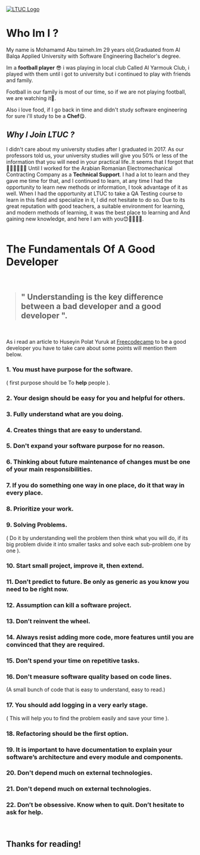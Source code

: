 [![LTUC Logo](https://mitaaa.alumgroup.mit.edu/s/1314/images/gid180/editor/zena/news/2021_news/ltuc_logo_en_colored.png)](https://www.ltuc.com/)

# **Who Im I ?**
My name is Mohamamd Abu taimeh.Im 29 years old,Graduated from Al Balqa Applied University with Software Engineering Bachelor's degree.
<br>

Im a **football player** 😎 i was playing in local club Called Al Yarmouk Club, i played with them until i got to university but i continued to play with friends and family.

Football in our family is most of our time, so if we are not playing football, we are watching it🤩.
 
Also i love food, if I go back in time and didn't study software engineering for sure i'll study to be a **Chef**😋.
## ***Why I Join LTUC ?***
I didn't care about my university studies after I graduated in 2017. As our professors told us, your university studies will give you 50% or less of the information that you will need in your practical life..It seems that I forgot that 🤦🏻‍♂️🤦🏻‍♂️ Until I worked for the Arabian Romanian Electromechanical Contracting Company as a **Technical Support**. I had a lot to learn and they gave me time for that, and I continued to learn, at any time I had the opportunity to learn new methods or information, I took advantage of it as well. When I had the opportunity at LTUC to take a QA Testing course to learn in this field and specialize in it, I did not hesitate to do so. Due to its great reputation with good teachers, a suitable environment for learning, and modern methods of learning, it was the best place to learning and And gaining new knowledge, and here I am with you😊💪🏻💪🏻.<br><br>
# **The Fundamentals Of A Good Developer**
<br>

>## " Understanding is the key difference between a bad developer and a good developer ".
<br>

As i read an article to Huseyin Polat Yuruk at [Freecodecamp](https://www.freecodecamp.org/news/learn-the-fundamentals-of-a-good-developer-mindset-in-15-minutes-81321ab8a682/)
to be a good developer you have to take care about some points will mention  them below.<br>

### 1. You must have purpose for the software.
( first purpose should be To **help** people ).<br>

### 2. Your design should be easy for you and helpful for others.<br>

### 3. Fully understand what are you doing.<br>

### 4.  Creates things that are easy to understand.<br>

### 5.  Don't expand your software purpose for no reason.<br>

### 6.  Thinking about future maintenance of changes must be one of your main responsibilities.<br>

### 7.  If you do something one way in one place, do it that way in every place.<br>

### 8.  Prioritize your work.<br>

### 9.  Solving Problems. 
( Do it by understanding well the problem then think what you will do, if its big problem divide it into smaller tasks and solve each sub-problem one by one ).
### 10.  Start small project, improve it, then extend.<br> 

### 11.  Don’t predict to future. Be only as generic as you know you need to be right now.<br>

### 12.  Assumption can kill a software project.<br>

### 13.  Don’t reinvent the wheel.<br>

### 14.  Always resist adding more code, more features until you are convinced that they are required.<br>

### 15.  Don’t spend your time on repetitive tasks.<br>

### 16.  Don't  measure software quality based on code lines.
(A small bunch of code that is easy to understand, easy to read.)
### 17.  You should add logging in a very early stage.
( This will help you to find the problem easily and save your time ).
### 18.  Refactoring should be the first option.<br>

### 19.  It is important to have documentation to explain your software’s architecture and every module and components.<br>

### 20.  Don't depend much on external technologies.<br>

### 21.  Don't depend much on external technologies.<br>

### 22.  Don’t be obsessive. Know when to quit. Don’t hesitate to ask for help.<br>

<br>

##  Thanks for reading!